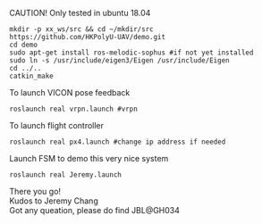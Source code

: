 CAUTION! Only tested in ubuntu 18.04

```
mkdir -p xx_ws/src && cd ~/mkdir/src
https://github.com/HKPolyU-UAV/demo.git
cd demo
sudo apt-get install ros-melodic-sophus #if not yet installed
sudo ln -s /usr/include/eigen3/Eigen /usr/include/Eigen
cd ../..
catkin_make
```
To launch VICON pose feedback
```
roslaunch real vrpn.launch #vrpn
```
To launch flight controller
```
roslaunch real px4.launch #change ip address if needed
```
Launch FSM to demo this very nice system
```
roslaunch real Jeremy.launch
```

There you go!</br>
Kudos to Jeremy Chang</br>
Got any queation, please do find JBL@GH034</br>
